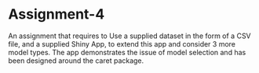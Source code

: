 # Assignment-4
An assignment that requires to Use a supplied dataset in the form of a CSV file, and a supplied Shiny App,  to extend this app and  consider 3 more model types. The app demonstrates the issue of model selection and has been designed around the caret package.
